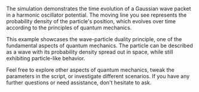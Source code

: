  The simulation demonstrates the time evolution of a Gaussian wave packet in a harmonic oscillator potential. The moving line you see represents the probability density of the particle's position, which evolves over time according to the principles of quantum mechanics.

This example showcases the wave-particle duality principle, one of the fundamental aspects of quantum mechanics. The particle can be described as a wave with its probability density spread out in space, while still exhibiting particle-like behavior.

Feel free to explore other aspects of quantum mechanics, tweak the parameters in the script, or investigate different scenarios. If you have any further questions or need assistance, don't hesitate to ask.
